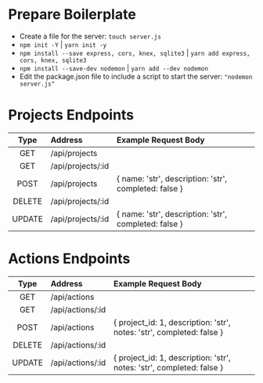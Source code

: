 # Prepare Boilerplate
* Create a file for the server: `touch server.js`
* `npm init -Y` | `yarn init -y`
* `npm install --save express, cors, knex, sqlite3` | `yarn add express, cors, knex, sqlite3`
* `npm install --save-dev nodemon` | `yarn add --dev nodemon`
* Edit the package.json file to include a script to start the server: `"nodemon server.js"`

# Projects Endpoints
|Type|Address|Example Request Body|
|:-:|:-|:-|
|GET|/api/projects||
|GET|/api/projects/:id||
|POST|/api/projects|{ name: 'str', description: 'str', completed: false }|
|DELETE|/api/projects/:id||
|UPDATE|/api/projects/:id|{ name: 'str', description: 'str', completed: false }|

# Actions Endpoints
|Type|Address|Example Request Body|
|:-:|:-|:-|
|GET|/api/actions||
|GET|/api/actions/:id||
|POST|/api/actions|{ project_id: 1, description: 'str', notes: 'str', completed: false }|
|DELETE|/api/actions/:id||
|UPDATE|/api/actions/:id|{ project_id: 1, description: 'str', notes: 'str', completed: false }|